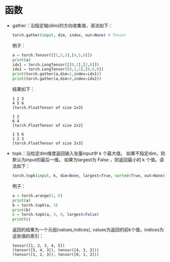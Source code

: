 # 函数

- gather：沿指定轴(dim)的方向收集值，语法如下：
    ```python
    torch.gather(input, dim, index, out=None) # Tensor
    ```
    例子：
    ```python
    a = torch.Tensor([[1,2,3],[4,5,6]])
    print(a)
    idx1 = torch.LongTensor([[0,1],[2,0]])
    idx2 = torch.LongTensor([0,1,1],[0,0,0])
    print(torch.gather(a,dim=1,index=idx1))
    print(torch.gather(a,dim=0,index=idx2))
    ```
    结果如下：
    ```text
    1 2 3
    4 5 6
    [torch.FloatTensor of size 2x3]

    1 2
    6 4
    [torch.FloatTensor of size 2x2]

    1 5 6
    1 2 3
    [torch.FloatTensor of size 2x3]
    ```
- topk：沿给定dim维度返回输入张量input中 k 个最大值。 如果不指定dim，则默认为input的最后一维。 如果为largest为 False ，则返回最小的 k 个值。语法如下：
    ```python
    torch.topk(input, k, dim=None, largest=True, sorted=True, out=None) # -> (Tensor, LongTensor)
    ```
    例子：
    ```python
    a = torch.arange(1, 6)
    print(a)
    b = torch.topk(a, 3)
    print(b)
    c = torch.topk(a, 3, 0, largest=False)
    print(c)
    ```
    返回的结果为一个元组(values,indices), values为返回的前k个值，indices为这些值的索引：
    ```text
    tensor([1, 2, 3, 4, 5])
    (tensor([5, 4, 3]), tensor([4, 3, 2]))
    (tensor([1, 2, 3]), tensor([0, 1, 2]))
    ```
